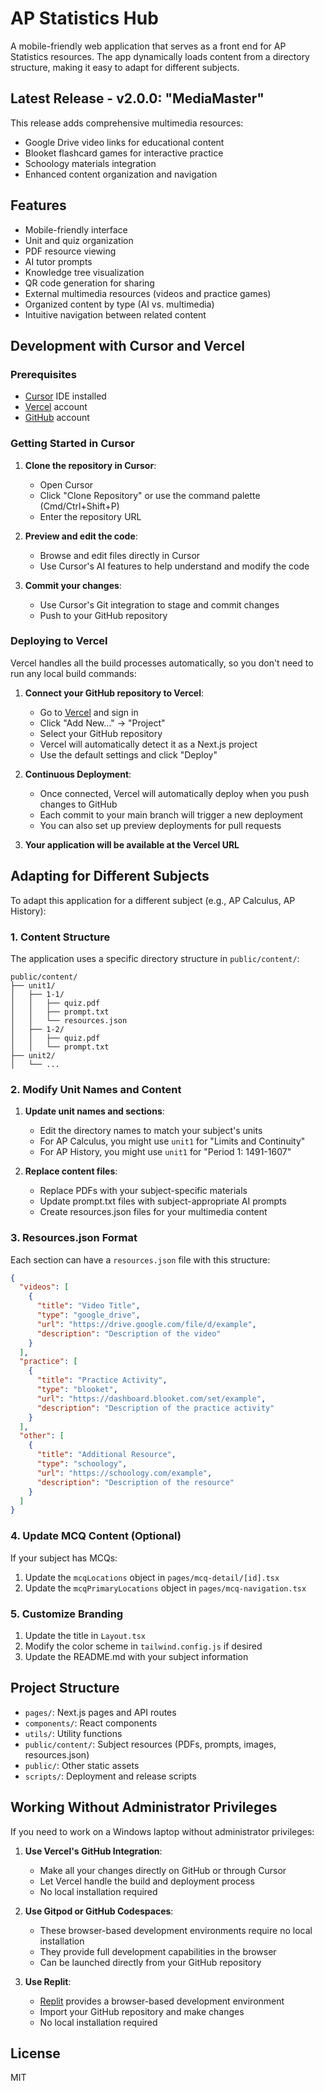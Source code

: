 # AP Statistics Hub

A mobile-friendly web application that serves as a front end for AP Statistics resources. The app dynamically loads content from a directory structure, making it easy to adapt for different subjects.

## Latest Release - v2.0.0: "MediaMaster"

This release adds comprehensive multimedia resources:
- Google Drive video links for educational content
- Blooket flashcard games for interactive practice
- Schoology materials integration
- Enhanced content organization and navigation

## Features

- Mobile-friendly interface
- Unit and quiz organization
- PDF resource viewing
- AI tutor prompts
- Knowledge tree visualization
- QR code generation for sharing
- External multimedia resources (videos and practice games)
- Organized content by type (AI vs. multimedia)
- Intuitive navigation between related content

## Development with Cursor and Vercel

### Prerequisites

- [Cursor](https://cursor.sh/) IDE installed
- [Vercel](https://vercel.com/) account
- [GitHub](https://github.com/) account

### Getting Started in Cursor

1. **Clone the repository in Cursor**:
   - Open Cursor
   - Click "Clone Repository" or use the command palette (Cmd/Ctrl+Shift+P)
   - Enter the repository URL

2. **Preview and edit the code**:
   - Browse and edit files directly in Cursor
   - Use Cursor's AI features to help understand and modify the code

3. **Commit your changes**:
   - Use Cursor's Git integration to stage and commit changes
   - Push to your GitHub repository

### Deploying to Vercel

Vercel handles all the build processes automatically, so you don't need to run any local build commands:

1. **Connect your GitHub repository to Vercel**:
   - Go to [Vercel](https://vercel.com) and sign in
   - Click "Add New..." → "Project"
   - Select your GitHub repository
   - Vercel will automatically detect it as a Next.js project
   - Use the default settings and click "Deploy"

2. **Continuous Deployment**:
   - Once connected, Vercel will automatically deploy when you push changes to GitHub
   - Each commit to your main branch will trigger a new deployment
   - You can also set up preview deployments for pull requests

3. **Your application will be available at the Vercel URL**

## Adapting for Different Subjects

To adapt this application for a different subject (e.g., AP Calculus, AP History):

### 1. Content Structure

The application uses a specific directory structure in `public/content/`:

```
public/content/
├── unit1/
│   ├── 1-1/
│   │   ├── quiz.pdf
│   │   ├── prompt.txt
│   │   └── resources.json
│   ├── 1-2/
│   │   ├── quiz.pdf
│   │   └── prompt.txt
├── unit2/
│   └── ...
```

### 2. Modify Unit Names and Content

1. **Update unit names and sections**:
   - Edit the directory names to match your subject's units
   - For AP Calculus, you might use `unit1` for "Limits and Continuity"
   - For AP History, you might use `unit1` for "Period 1: 1491-1607"

2. **Replace content files**:
   - Replace PDFs with your subject-specific materials
   - Update prompt.txt files with subject-appropriate AI prompts
   - Create resources.json files for your multimedia content

### 3. Resources.json Format

Each section can have a `resources.json` file with this structure:

```json
{
  "videos": [
    {
      "title": "Video Title",
      "type": "google_drive",
      "url": "https://drive.google.com/file/d/example",
      "description": "Description of the video"
    }
  ],
  "practice": [
    {
      "title": "Practice Activity",
      "type": "blooket",
      "url": "https://dashboard.blooket.com/set/example",
      "description": "Description of the practice activity"
    }
  ],
  "other": [
    {
      "title": "Additional Resource",
      "type": "schoology",
      "url": "https://schoology.com/example",
      "description": "Description of the resource"
    }
  ]
}
```

### 4. Update MCQ Content (Optional)

If your subject has MCQs:

1. Update the `mcqLocations` object in `pages/mcq-detail/[id].tsx`
2. Update the `mcqPrimaryLocations` object in `pages/mcq-navigation.tsx`

### 5. Customize Branding

1. Update the title in `Layout.tsx`
2. Modify the color scheme in `tailwind.config.js` if desired
3. Update the README.md with your subject information

## Project Structure

- `pages/`: Next.js pages and API routes
- `components/`: React components
- `utils/`: Utility functions
- `public/content/`: Subject resources (PDFs, prompts, images, resources.json)
- `public/`: Other static assets
- `scripts/`: Deployment and release scripts

## Working Without Administrator Privileges

If you need to work on a Windows laptop without administrator privileges:

1. **Use Vercel's GitHub Integration**:
   - Make all your changes directly on GitHub or through Cursor
   - Let Vercel handle the build and deployment process
   - No local installation required

2. **Use Gitpod or GitHub Codespaces**:
   - These browser-based development environments require no local installation
   - They provide full development capabilities in the browser
   - Can be launched directly from your GitHub repository

3. **Use Replit**:
   - [Replit](https://replit.com/) provides a browser-based development environment
   - Import your GitHub repository and make changes
   - No local installation required

## License

MIT
